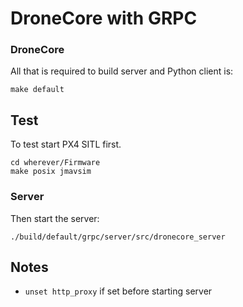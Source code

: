# DroneCore with GRPC

### DroneCore

All that is required to build server and Python client is:

```
make default
```

## Test

To test start PX4 SITL first.

```
cd wherever/Firmware
make posix jmavsim
```

### Server

Then start the server:

```
./build/default/grpc/server/src/dronecore_server
```

## Notes

- `unset http_proxy` if set before starting server
